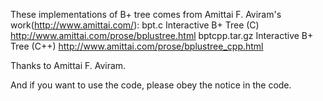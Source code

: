 These implementations of B+ tree comes from Amittai F. Aviram's work(http://www.amittai.com/):
bpt.c 			Interactive B+ Tree (C) 	http://www.amittai.com/prose/bplustree.html
bptcpp.tar.gz 	Interactive B+ Tree (C++) 	http://www.amittai.com/prose/bplustree_cpp.html

Thanks to Amittai F. Aviram.

And if you want to use the code, please obey the notice in the code.